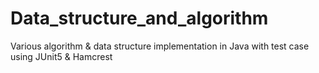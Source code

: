 # Data_structure_and_algorithm
Various algorithm &amp; data structure implementation in Java with test case using JUnit5 & Hamcrest
